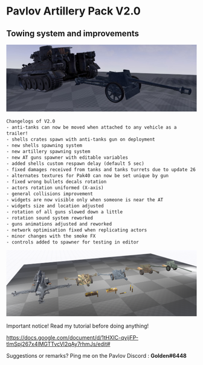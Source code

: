 # **Pavlov Artillery Pack V2.0**

## Towing system and improvements
![Alt text](DemoMapScreenShot2.jpeg?raw=true "Title")

```
Changelogs of V2.0
- anti-tanks can now be moved when attached to any vehicle as a trailer!
- shells crates spawn with anti-tanks gun on deployment
- new shells spawning system
- new artillery spawning system
- new AT guns spawner with editable variables
- added shells custom respawn delay (default 5 sec)
- fixed damages received from tanks and tanks turrets due to update 26
- alternates textures for Pak40 can now be set unique by gun
- fixed wrong bullets decals rotation
- actors rotation uniformed (X-axis)
- general collisions improvement
- widgets are now visible only when someone is near the AT
- widgets size and location adjusted
- rotation of all guns slowed down a little
- rotation sound system reworked
- guns animations adjusted and reworked
- network optimisation fixed when replicating actors
- minor changes with the smoke FX
- controls added to spawner for testing in editor

```



![Alt text](DemoMapScreenshot.png?raw=true "Title")

Important notice! Read my tutorial before doing anything!

https://docs.google.com/document/d/1tHXIC-qyijFP-tlmSpj267x4lMGTTvcVl2qAy7rhmJs/edit#

Suggestions or remarks? Ping me on the Pavlov Discord : **Golden#6448**


